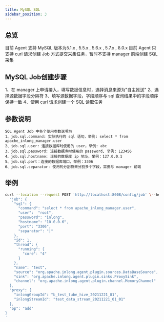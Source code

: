 ```yaml
---
title: MySQL SQL
sidebar_position: 3
---
```


## 总览
目前 Agent 支持 MySQL 版本为5.1.x , 5.5.x , 5.6.x , 5.7.x , 8.0.x
目前 Agent 只支持 curl 请求创建 Job 方式提交采集任务，暂时不支持 manager 前端创建 SQL 采集

## MySQL Job创建步骤

1、在 manager 上申请接入，填写数据信息时，选择消息来源为"自主推送"
2、选择源数据字段分隔符
3、填写源数据字段，字段顺序与 sql 查询结果中的字段顺序保持一致
4、使用 curl 请求创建一个 SQL 读取任务

## 参数说明

```
SQL Agent Job 中各个使用参数说明为
1、job.sql.command: 实际执行的 sql 语句，举例: select * from apache_inlong_manager.user
2、job.sql.user: 连接数据库时使用的 user，举例: abc
3、job.sql.password: 连接数据库时使用的 password, 举例: 123456
4、job.sql.hostname: 连接的数据库 ip 地址，举例：127.0.0.1
5、job.sql.port：连接的数据库端口，举例：3306
6、job.sql.separator: 使用的分割符来分割多个字段，需要与 manager 前端
```

## 举例

```bash
curl --location --request POST 'http://localhost:8008/config/job' \--header 'Content-Type: application/json' \--data '{
  "job": {
    "sql": {
      "command": "select * from apache_inlong_manager.user",
      "user":  "root",
      "password": "inlong",
      "hostname": "10.0.0.6",
      "port": "3306",
      "separator": "|"
    },
    "id": 1,
    "thread": {
      "running": {
        "core": "4"
      }
    },
    "name": "test",
    "source": "org.apache.inlong.agent.plugin.sources.DataBaseSource",
    "sink": "org.apache.inlong.agent.plugin.sinks.ProxySink",
    "channel": "org.apache.inlong.agent.plugin.channel.MemoryChannel"
  },
  "proxy": {
    "inlongGroupId": "b_test_tube_hive_20211221_01",
    "inlongStreamId": "test_data_stream_20211221_01_01"
  },
  "op": "add"
}
'
```